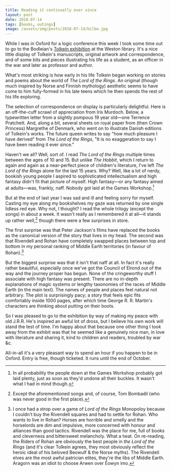```yaml
---
title: Reading it continually ever since
layout: post
date: 2018-07-14
tags: [books, outings]
image: /assets/img/posts/2018-07-14/bilbo.jpg
---
```


While I was in Oxford for a logic conference this week I took some time out to go to the Bodleian's [Tolkein exhibition](https://tolkien.bodleian.ox.ac.uk/) at the Weston library. It's a nice little display of Tolkein's manuscripts, original artwork and correspondence, and of some bits and pieces illustrating his life as a student, as an officer in the war and later as professor and author.

What's most striking is how early in his life Tolkein began working on stories and poems about the world of *The Lord of the Rings*. An original (though much inspired by Norse and Finnish mythology) aesthetic seems to have come to him fully-formed in his late teens which he then spends the rest of his life exploring.

The selection of correspondence on display is particularly delightful. Here is an off-the-cuff scrawl of appreciation from Iris Murdoch. Below, a typewritten letter from a slightly pompous 19 year old&mdash;one Terrence Pratchett. And, along a bit, several sheets on royal paper from (then Crown Princess) Margrethe of Denmark, who went on to illustrate Danish editions of Tolkein's works. The future queen writes to say "how much pleasure I have derived" from *The Lord of the Rings*, "It is no exaggeration to say I have been reading it ever since."

Haven't we all? Well, sort of. I read *The Lord of the Rings* multiple times between the ages of 10 and 15. But unlike *The Hobbit*, which I return to again and again as a near-perfect piece of children's literature, I've left *The Lord of the Rings* alone for the last 15 years. Why? Well, like a lot of nerdy, bookish young people I aspired to sophisticated intellectualism and high fantasy didn't fit that picture of myself. High fantasy&mdash;or any fantasy aimed at adults&mdash;was, frankly, naff. Nobody got laid at the Games Workshop.[^1]

But at the end of last year I was sad and ill and feeling sorry for myself. Casting my eye along my bookshelves my gaze was returned by one single lidless red eye. Why not, I thought? I read the whole trilogy (except the songs) in about a week. It wasn't really as I remembered it at all&mdash;it stands up rather well,[^2] though there were a few surprises in store.

The first surprise was that Peter Jackson's films have replaced the books as the canonical version of the story that lives in my head. The second was that Rivendell and Rohan have completely swapped places between top and bottom in my personal ranking of Middle Earth territories (in favour of Rohan).[^3]

But the biggest surprise was that it isn't that naff at all. In fact it's really rather beautiful, especially once we've got the Council of Elrond out of the way and the journey proper has begun. None of the cringeworthy stuff I associate with high fantasy was present. There are no in-depth explanations of magic systems or lengthy taxonomies of the races of Middle Earth (in the main text). The names of people and places feel natural not arbitrary. The plot is surprisingly pacy; a story that feels epic fits comfortably inside 1000 pages, after which time George R. R. Martin's characters are thinking about putting on their boots.

So I was pleased to go to the exhibition by way of making my peace with old J.R.R. He's inspired an awful lot of dross, but I believe his own work will stand the test of time. I'm happy about that because one other thing I took away from the exhibit was that he seemed like a genuinely nice man, in love with literature and sharing it, kind to children and readers, troubled by war &c.

All-in-all it's a very pleasant way to spend an hour if you happen to be in Oxford. Entry is free, though ticketed. It runs until the end of October.

[^1]: In all probability the people down at the Games Workshop probably got laid plenty, just as soon as they'd undone all their buckles. It wasn't what I had in mind though.

[^2]: Except the aforementioned songs and, of course, Tom Bombadil (who was never good in the first place).

[^3]: I once had a strop over a game of *Lord of the Rings* Monopoloy because I couldn't buy the Rivendell squares and had to settle for Rohan. Who wants to live in Rohan? Horses are horrible and smelly and the horselords are dim and impulsive, more concerned with honour and alliances than good tactics. Rivendell was the place for me, full of books and cleverness and bittersweet melancholy. What a twat. On re-reading, the Riders of Rohan are obviously the best people in *the Lord of the Rings* (and it's clear Tolkein agrees, they most obviously reflect the heroic ideal of his beloved Beowulf & the Norse myths). The Rivendell elves are the most awful patrician elites, they're the libs of Middle Earth. Aragorn was an idiot to choose Arwen over Éowyn imo.
